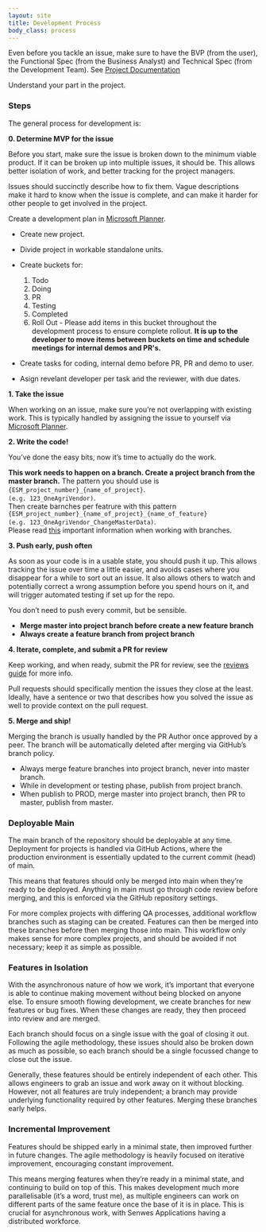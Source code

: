 ```yaml
---
layout: site
title: Development Process
body_class: process
---
```


Even before you tackle an issue, make sure to have the BVP (from the user), the Functional Spec (from the Business Analyst) and Technical Spec (from the Development Team). See [Project Documentation](project-documentation)

Understand your part in the project.

### Steps

The general process for development is:

**0. Determine MVP for the issue**

Before you start, make sure the issue is broken down to the minimum viable product. If it can be broken up into multiple issues, it should be. This allows better isolation of work, and better tracking for the project managers.

Issues should succinctly describe how to fix them. Vague descriptions make it hard to know when the issue is complete, and can make it harder for other people to get involved in the project.

Create a development plan in [Microsoft Planner](https://tasks.office.com/senwes.co.za/en-US/Home/Planner/).
* Create new project.
* Divide project in workable standalone units.
* Create buckets for:
    1. Todo
    2. Doing
    3. PR
    4. Testing
    5. Completed
    6. Roll Out - Please add items in this bucket throughout the development process to ensure complete rollout.
    <b>It is up to the developer to move items between buckets on time and schedule meetings for internal demos and PR's.</b>

* Create tasks for coding, internal demo before PR, PR and demo to user.
* Asign revelant developer per task and the reviewer, with due dates.


**1. Take the issue**

When working on an issue, make sure you’re not overlapping with existing work. This is typically handled by assigning the issue to yourself via [Microsoft Planner](https://tasks.office.com/senwes.co.za/en-US/Home/Planner/).

**2. Write the code!**

You’ve done the easy bits, now it’s time to actually do the work.

<b>This work needs to happen on a branch. Create a project branch from the master branch.</b> The pattern you should use is `{ESM_project_number}_{name_of_project}`. <br /> `(e.g. 123_OneAgriVendor)`.<br />Then create barnches per featrure with this pattern `{ESM_project_number}_{name_of_project}_{name_of_feature}`<br /> `(e.g. 123_OneAgriVendor_ChangeMasterData)`.<br />
Please read <a href="/topics/source-control">this</a> important information when working with branches.

**3. Push early, push often**

As soon as your code is in a usable state, you should push it up. This allows tracking the issue over time a little easier, and avoids cases where you disappear for a while to sort out an issue. It also allows others to watch and potentially correct a wrong assumption before you spend hours on it, and will trigger automated testing if set up for the repo.

You don’t need to push every commit, but be sensible.
* <b>Merge master into project branch before create a new feature branch</b> 
* <b>Always create a feature branch from project branch</b> 

**4. Iterate, complete, and submit a PR for review**

Keep working, and when ready, submit the PR for review, see the [reviews guide](code-reviews.html) for more info.

Pull requests should specifically mention the issues they close at the least. Ideally, have a sentence or two that describes how you solved the issue as well to provide context on the pull request.

**5. Merge and ship!**

Merging the branch is usually handled by the PR Author once approved by a peer. The branch will be automatically deleted after merging via GitHub’s branch policy.
* Always merge feature branches into project branch, never into master branch.
* While in development or testing phase, publish from project branch.
* When publish to PROD, merge master into project branch, then PR to master, publish from master.

### Deployable Main

The main branch of the repository should be deployable at any time. Deployment for projects is handled via GitHub Actions, where the production environment is essentially updated to the current commit (head) of main.

This means that features should only be merged into main when they’re ready to be deployed. Anything in main must go through code review before merging, and this is enforced via the GitHub repository settings.

For more complex projects with differing QA processes, additional workflow branches such as staging can be created. Features can then be merged into these branches before then merging those into main. This workflow only makes sense for more complex projects, and should be avoided if not necessary; keep it as simple as possible.

### Features in Isolation

With the asynchronous nature of how we work, it’s important that everyone is able to continue making movement without being blocked on anyone else. To ensure smooth flowing development, we create branches for new features or bug fixes. When these changes are ready, they then proceed into review and are merged.

Each branch should focus on a single issue with the goal of closing it out. Following the agile methodology, these issues should also be broken down as much as possible, so each branch should be a single focussed change to close out the issue.

Generally, these features should be entirely independent of each other. This allows engineers to grab an issue and work away on it without blocking. However, not all features are truly independent; a branch may provide underlying functionality required by other features. Merging these branches early helps.

### Incremental Improvement

Features should be shipped early in a minimal state, then improved further in future changes. The agile methodology is heavily focused on iterative improvement, encouraging constant improvement.

This means merging features when they’re ready in a minimal state, and continuing to build on top of this. This makes development much more parallelisable (it’s a word, trust me), as multiple engineers can work on different parts of the same feature once the base of it is in place. This is crucial for asynchronous work, with Senwes Applications having a distributed workforce.